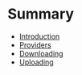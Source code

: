 # Summary

- [Introduction](./introduction.md) 
- [Providers](./providers.md)
- [Downloading](./download.md)
- [Uploading](./upload.md)